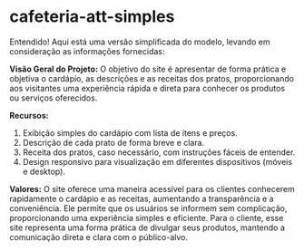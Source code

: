 # cafeteria-att-simples
Entendido! Aqui está uma versão simplificada do modelo, levando em consideração as informações fornecidas:

**Visão Geral do Projeto:**
O objetivo do site é apresentar de forma prática e objetiva o cardápio, as descrições e as receitas dos pratos, proporcionando aos visitantes uma experiência rápida e direta para conhecer os produtos ou serviços oferecidos.

**Recursos:**

1. Exibição simples do cardápio com lista de itens e preços.
2. Descrição de cada prato de forma breve e clara.
3. Receita dos pratos, caso necessário, com instruções fáceis de entender.
4. Design responsivo para visualização em diferentes dispositivos (móveis e desktop).

**Valores:**
O site oferece uma maneira acessível para os clientes conhecerem rapidamente o cardápio e as receitas, aumentando a transparência e a conveniência. Ele permite que os usuários se informem sem complicação, proporcionando uma experiência simples e eficiente. Para o cliente, esse site representa uma forma prática de divulgar seus produtos, mantendo a comunicação direta e clara com o público-alvo.
